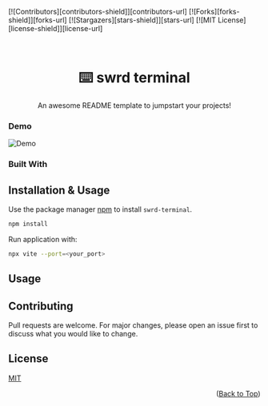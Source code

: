 [![Contributors][contributors-shield]][contributors-url]
[![Forks][forks-shield]][forks-url]
[![Stargazers][stars-shield]][stars-url]
[![MIT License][license-shield]][license-url]

<a name="readme-top"></a>

<br />
<div align="center">
  <h1>⌨️ swrd terminal</h1>
  <p align="center">
    An awesome README template to jumpstart your projects!
  </p>
</div>


### Demo

![Demo](./doc/demo.gif)

### Built With


## Installation & Usage

Use the package manager [npm](https://www.npmjs.com/) to install `swrd-terminal`.

```bash
npm install
```

Run application with:
```bash
npx vite --port=<your_port>
```

## Usage


## Contributing
Pull requests are welcome. For major changes, please open an issue first to discuss what you would like to change.

## License
[MIT](./LICENSE)


<p align="right">(<a href="#readme-top">Back to Top</a>)</p>